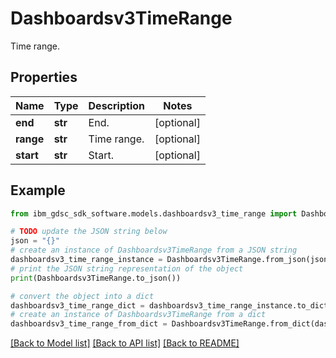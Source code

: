 # Dashboardsv3TimeRange

Time range.

## Properties

Name | Type | Description | Notes
------------ | ------------- | ------------- | -------------
**end** | **str** | End. | [optional] 
**range** | **str** | Time range. | [optional] 
**start** | **str** | Start. | [optional] 

## Example

```python
from ibm_gdsc_sdk_software.models.dashboardsv3_time_range import Dashboardsv3TimeRange

# TODO update the JSON string below
json = "{}"
# create an instance of Dashboardsv3TimeRange from a JSON string
dashboardsv3_time_range_instance = Dashboardsv3TimeRange.from_json(json)
# print the JSON string representation of the object
print(Dashboardsv3TimeRange.to_json())

# convert the object into a dict
dashboardsv3_time_range_dict = dashboardsv3_time_range_instance.to_dict()
# create an instance of Dashboardsv3TimeRange from a dict
dashboardsv3_time_range_from_dict = Dashboardsv3TimeRange.from_dict(dashboardsv3_time_range_dict)
```
[[Back to Model list]](../README.md#documentation-for-models) [[Back to API list]](../README.md#documentation-for-api-endpoints) [[Back to README]](../README.md)


